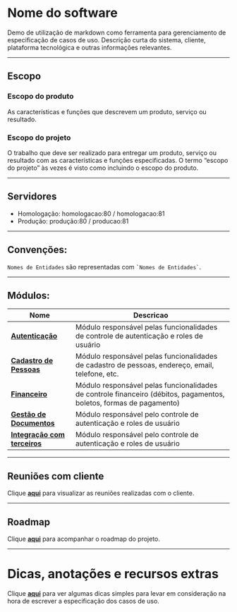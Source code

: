 # Nome do software
Demo de utilização de markdown como ferramenta para gerenciamento de especificação de casos de uso. Descrição curta do sistema, cliente, plataforma tecnológica e outras informações relevantes.

---
## Escopo
### Escopo do produto

As características e funções que descrevem um produto, serviço ou resultado. 

### Escopo do projeto

O  trabalho que deve ser realizado para entregar um produto, serviço ou resultado com as características e funções especificadas. O termo “escopo do projeto” às vezes é visto como incluindo o escopo do produto.

---
## Servidores
- Homologação: homologacao:80 / homologacao:81
- Produção: produção:80 / producao:81

---
## Convenções:
`Nomes de Entidades` são representadas com ``` `Nomes de Entidades` ```.


---
## Módulos:
|Nome|Descricao|
|---------------------------|----------------|
|[**Autenticação**](modulos/autenticacao/_modulo.md) | Módulo responsável pelas funcionalidades de controle de autenticação e roles de usuário |
|[**Cadastro de Pessoas**](modulos/cadastro/_modulo.md)|Módulo responsável pelas funcionalidades de cadastro de pessoas, endereço, email, telefone, etc. |
|[**Financeiro**](modulos/financeiro/_modulo.md) | Módulo responsável pelas funcionalidades de controle financeiro (débitos, pagamentos, boletos, formas de pagamento) |
|[**Gestão de Documentos**](modulos/gestao-documentos/_modulo.md)|Módulo responsável pelo controle de autenticação e roles de usuário |
|[**Integração com terceiros**](modulos/integracao-terceiros/_modulo.md)|Módulo responsável pelo controle de autenticação e roles de usuário|

---
## Reuniões com cliente
Clique [**aqui**](reunioes/_reunioes.md) para visualizar as reuniões realizadas com o cliente.

---
## Roadmap
Clique [**aqui**](roadmap/_roadmap.md) para acompanhar o roadmap do projeto.


---
# Dicas, anotações e recursos extras
Clique [**aqui**](dicas_e_anotacoes/dicas.md) para ver algumas dicas simples para levar em consideração na hora de escrever a especificação dos casos de uso.